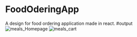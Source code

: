 # FoodOderingApp
A design for food ordering application made in react.
#output
![meals_Homepage](https://user-images.githubusercontent.com/96495449/204261337-cb3035b4-e260-4573-acf9-1f0b093902a7.PNG)
![meals_cart](https://user-images.githubusercontent.com/96495449/204261358-5d6d66a2-add5-459b-bc1e-8922d40ab8ef.PNG)
